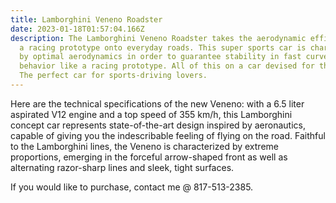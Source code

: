 ```yaml
---
title: Lamborghini Veneno Roadster
date: 2023-01-18T01:57:04.166Z
description: The Lamborghini Veneno Roadster takes the aerodynamic efficiency of
  a racing prototype onto everyday roads. This super sports car is characterized
  by optimal aerodynamics in order to guarantee stability in fast curves and a
  behavior like a racing prototype. All of this on a car devised for the road.
  The perfect car for sports-driving lovers.
---
```

Here are the technical specifications of the new Veneno: with a 6.5 liter aspirated V12 engine and a top speed of 355 km/h, this Lamborghini concept car represents state-of-the-art design inspired by aeronautics, capable of giving you the indescribable feeling of flying on the road. Faithful to the Lamborghini lines, the Veneno is characterized by extreme proportions, emerging in the forceful arrow-shaped front as well as alternating razor-sharp lines and sleek, tight surfaces.



I﻿f you would like to purchase, contact me @ 817-513-2385.